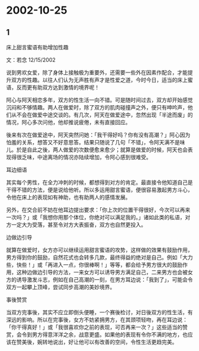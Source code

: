 # 2002-10-25

## 1

床上甜言蜜语有助增加性趣  

文：若念 12/15/2002  

说到男欢女爱，除了身体上接触极为重要外，还需要一些外在因素作配合，才能提升双方的性趣。以往人们认为无声胜有声才是性爱之道，今时今日，适当的床上蜜语，反而更有助双方达到激情的境界呢！  

阿心与阿天相恋多年，双方的性生活一向不错。可是随时间过去，双方却开始感觉沉闷和不够情趣。两人在做爱时，除了双方的肌肉碰撞声之外，便只有呻吟声，他们从不会在做爱中途交谈的。有几次，阿天在做爱途中，忽然出现「半途而废」的情况，阿心多次问他，他却推说疲倦，未有直接回应。  

後来有次在做爱途中，阿天突然问她：「我干得好吗？你有没有高潮？」阿心因为怕羞的关系，想答又不好意思答。结果只随说了几句「不错」，令阿天满不是味儿。於是自此之後，两人做爱的次数便愈来愈少；就算是做爱的时候，阿天也会表现得很乏味，中途离场的情况亦陆续增加，令阿心感到很难受。  

耳边细语  

其实每个男性，在全力冲刺的时候，都想得到对方的肯定。最直接令他知道自己是干得不错的方法，便是说给他听。所以多运用甜言蜜语，便很容易激起男方斗心，令他在床上的表现如有神助，也有助两人的感情发展。  

另外，在交合前不妨在他耳边提出要求：「你上次的位置干得很好，今次可以再来一次吗？」或「我想你用那个体位，你绝对可以满足我的。」诸如此类的私语，对方一定大为受落，甚至令对方大表振奋，双方也自然更投入。  

边做边引导  

就算在做爱时，女方亦可以继续运用甜言蜜语的攻势，这样做的效果有鼓励作用，男方得到你的鼓励，自然花式也会转多几款，最终得益的绝对是自己。例如「大力些，快些！」或「再进入一点，你很棒啊！」等等，都会给予男方很大的鼓励作用，这种边做边引导的方法，一来女方可以诱导男方满足自己，二来男方也会被女方的诱导激发斗志，例如在自己高潮的一刻，在男方耳边说：「我到了」，可能会令双方一起攀上顶峰，尝试同步高潮的美妙境界。  

事後赞赏  

当双方完事後，其实不应立即倒头便睡，一个赛後检讨，对日後双方的性生活，有深远的影响。所以在完事後，女方不妨紧拥男方，在其颈项轻吻，再在耳边说：「你干得真好！」或「我很喜欢你之前的表现，可否再来一次？」这些适当的赞赏，会令到男方得意洋洋之余，战意更盛。如果他的表现有令你不满的地方，也应该在赞美後，婉转地说出，好让他可以有改善的空间，令性生活更趋完美。  



